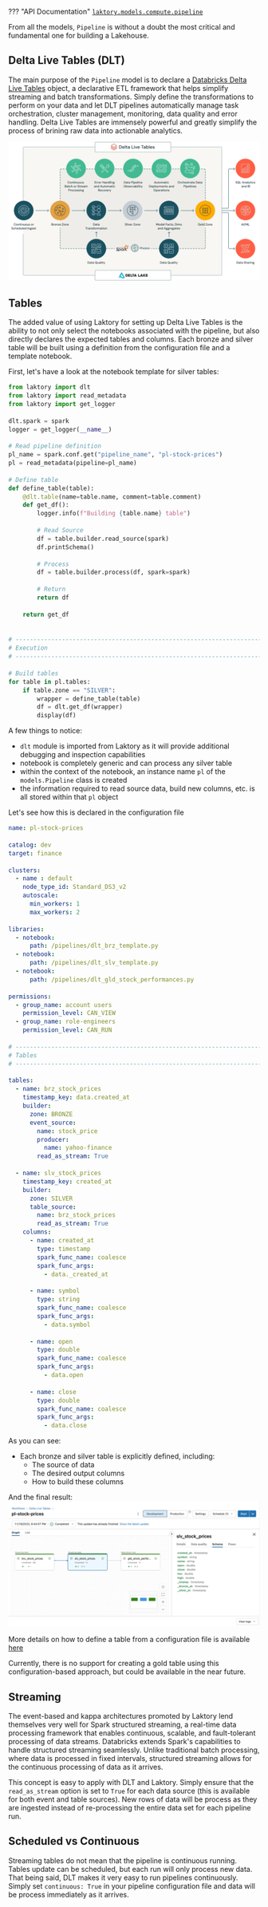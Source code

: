 ??? "API Documentation"
    [`laktory.models.compute.pipeline`](TODO)<br>

From all the models, `Pipeline` is without a doubt the most critical and fundamental one for building a Lakehouse.

## Delta Live Tables (DLT)
The main purpose of the `Pipeline` model is to declare a [Databricks Delta Live Tables](https://www.databricks.com/product/delta-live-tables) object, a declarative ETL framework that helps simplify streaming and batch transformations.
Simply define the transformations to perform on your data and let DLT pipelines automatically manage task orchestration, cluster management, monitoring, data quality and error handling.
Delta Live Tables are immensely powerful and greatly simplify the process of brining raw data into actionable analytics.

![dlt](../images/delta_live_tables.png)

## Tables
The added value of using Laktory for setting up Delta Live Tables is the ability to not only select the notebooks associated with the pipeline, but also directly declares the expected tables and columns.
Each bronze and silver table will be built using a definition from the configuration file and a template notebook.

First, let's have a look at the notebook template for silver tables:
```py title="dlt_slv_template.py"
from laktory import dlt
from laktory import read_metadata
from laktory import get_logger

dlt.spark = spark
logger = get_logger(__name__)

# Read pipeline definition
pl_name = spark.conf.get("pipeline_name", "pl-stock-prices")
pl = read_metadata(pipeline=pl_name)

# Define table
def define_table(table):
    @dlt.table(name=table.name, comment=table.comment)
    def get_df():
        logger.info(f"Building {table.name} table")

        # Read Source
        df = table.builder.read_source(spark)
        df.printSchema()

        # Process
        df = table.builder.process(df, spark=spark)

        # Return
        return df

    return get_df


# --------------------------------------------------------------------------- #
# Execution                                                                   #
# --------------------------------------------------------------------------- #

# Build tables
for table in pl.tables:
    if table.zone == "SILVER":
        wrapper = define_table(table)
        df = dlt.get_df(wrapper)
        display(df)
```
A few things to notice:

* `dlt` module is imported from Laktory as it will provide additional debugging and inspection capabilities
* notebook is completely generic and can process any silver table
* within the context of the notebook, an instance name `pl` of the `models.Pipeline` class is created
* the information required to read source data, build new columns, etc. is all stored within that `pl` object

Let's see how this is declared in the configuration file
```yaml title="pipline.yaml"
name: pl-stock-prices

catalog: dev
target: finance

clusters:
  - name : default
    node_type_id: Standard_DS3_v2
    autoscale:
      min_workers: 1
      max_workers: 2

libraries:
  - notebook:
      path: /pipelines/dlt_brz_template.py
  - notebook:
      path: /pipelines/dlt_slv_template.py
  - notebook:
      path: /pipelines/dlt_gld_stock_performances.py

permissions:
  - group_name: account users
    permission_level: CAN_VIEW
  - group_name: role-engineers
    permission_level: CAN_RUN

# --------------------------------------------------------------------------- #
# Tables                                                                      #
# --------------------------------------------------------------------------- #

tables:
  - name: brz_stock_prices
    timestamp_key: data.created_at
    builder:
      zone: BRONZE
      event_source:
        name: stock_price
        producer:
          name: yahoo-finance
        read_as_stream: True

  - name: slv_stock_prices
    timestamp_key: created_at
    builder:
      zone: SILVER
      table_source:
        name: brz_stock_prices
        read_as_stream: True
    columns:
      - name: created_at
        type: timestamp
        spark_func_name: coalesce
        spark_func_args:
          - data._created_at

      - name: symbol
        type: string
        spark_func_name: coalesce
        spark_func_args:
          - data.symbol

      - name: open
        type: double
        spark_func_name: coalesce
        spark_func_args:
          - data.open

      - name: close
        type: double
        spark_func_name: coalesce
        spark_func_args:
          - data.close
```
 
As you can see:

* Each bronze and silver table is explicitly defined, including:
    * The source of data
    * The desired output columns
    * How to build these columns

And the final result:
![pl-stock-prices](../images/pl_stock_prices_simple.png)

More details on how to define a table from a configuration file is available [here](table.md)

Currently, there is no support for creating a gold table using this configuration-based approach, but could be available in the near future.

## Streaming
The event-based and kappa architectures promoted by Laktory lend themselves very well for Spark structured streaming, a real-time data processing framework that enables continuous, scalable, and fault-tolerant processing of data streams. 
Databricks extends Spark's capabilities to handle structured streaming seamlessly. 
Unlike traditional batch processing, where data is processed in fixed intervals, structured streaming allows for the continuous processing of data as it arrives.

This concept is easy to apply with DLT and Laktory. 
Simply ensure that the `read_as_stream` option is set to `True` for each data source (this is available for both event and table sources).
New rows of data will be process as they are ingested instead of re-processing the entire data set for each pipeline run.

## Scheduled vs Continuous
Streaming tables do not mean that the pipeline is continuous running. Tables update can be scheduled, but each run will only process new data.
That being said, DLT makes it very easy to run pipelines continuously. Simply set `continuous: True` in your pipeline configuration file and data will be process immediately as it arrives.